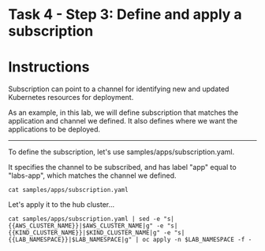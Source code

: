 # Task 4 - Step 3: Define and apply a subscription

Instructions
============

Subscription can point to a channel for identifying new and updated Kubernetes resources for deployment.

As an example, in this lab, we will define subscription that matches the application and channel we defined.
It also defines where we want the applications to be deployed.

---

To define the subscription, let's use samples/apps/subscription.yaml.

It specifies the channel to be subscribed, and has label "app" equal to "labs-app", which matches the channel we defined.

```shell
cat samples/apps/subscription.yaml
```

Let's apply it to the hub cluster...

```shell
cat samples/apps/subscription.yaml | sed -e "s|{{AWS_CLUSTER_NAME}}|$AWS_CLUSTER_NAME|g" -e "s|{{KIND_CLUSTER_NAME}}|$KIND_CLUSTER_NAME|g" -e "s|{{LAB_NAMESPACE}}|$LAB_NAMESPACE|g" | oc apply -n $LAB_NAMESPACE -f -
```